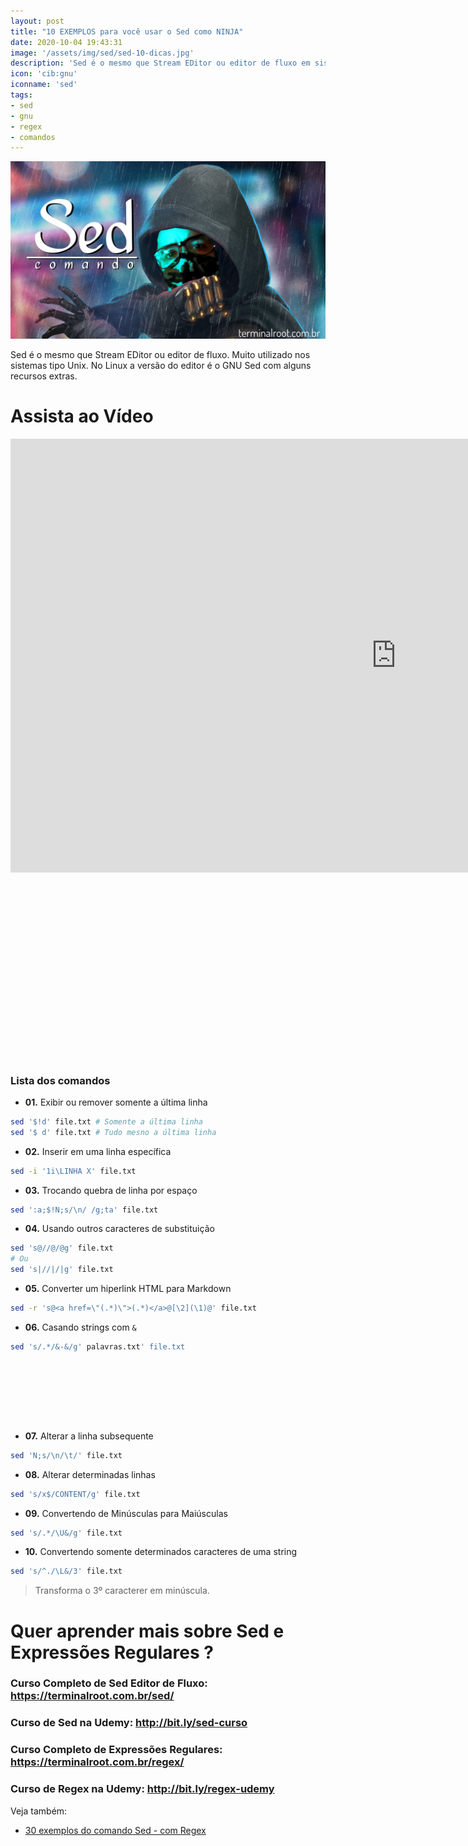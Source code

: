 ```yaml
---
layout: post
title: "10 EXEMPLOS para você usar o Sed como NINJA"
date: 2020-10-04 19:43:31
image: '/assets/img/sed/sed-10-dicas.jpg'
description: 'Sed é o mesmo que Stream EDitor ou editor de fluxo em sistemas tipo UNIX. No Linux a versão do editor é o GNU Sed com alguns recursos extras.'
icon: 'cib:gnu'
iconname: 'sed'
tags:
- sed
- gnu
- regex
- comandos
---
```


![10 EXEMPLOS para você usar o Sed como NINJA](/assets/img/sed/sed-10-dicas.jpg)

Sed é o mesmo que Stream EDitor ou editor de fluxo. Muito utilizado nos sistemas tipo Unix. No Linux a versão do editor é o GNU Sed com alguns recursos extras.

# Assista ao Vídeo

<iframe width="1234" height="694" src="https://www.youtube.com/embed/vduHKQRPwEQ" frameborder="0" allow="accelerometer; autoplay; encrypted-media; gyroscope; picture-in-picture" allowfullscreen></iframe> 

<!-- QUADRADO -->
<script async src="//pagead2.googlesyndication.com/pagead/js/adsbygoogle.js"></script>
<ins class="adsbygoogle"
style="display:inline-block;width:336px;height:280px"
data-ad-client="ca-pub-2838251107855362"
data-ad-slot="5351066970"></ins>
<script>
(adsbygoogle = window.adsbygoogle || []).push({});
</script>

### Lista dos comandos
+ **01.** Exibir ou remover somente a última linha
```sh
sed '$!d' file.txt # Somente a última linha
sed '$ d' file.txt # Tudo mesno a última linha
```
+ **02.** Inserir em uma linha específica
```sh
sed -i '1i\LINHA X' file.txt
```
+ **03.** Trocando quebra de linha por espaço
```sh
sed ':a;$!N;s/\n/ /g;ta' file.txt
```
+ **04.** Usando outros caracteres de substituição
```sh
sed 's@//@/@g' file.txt
# Ou
sed 's|//|/|g' file.txt
```
+ **05.** Converter um hiperlink HTML para Markdown
```sh
sed -r 's@<a href=\"(.*)\">(.*)</a>@[\2](\1)@' file.txt
```
+ **06.** Casando strings com `&`
```sh
sed 's/.*/&-&/g' palavras.txt' file.txt
```

<!-- MINI ANÚNCIO -->
<script async src="//pagead2.googlesyndication.com/pagead/js/adsbygoogle.js"></script>
<!-- Games Root -->
<ins class="adsbygoogle"
style="display:inline-block;width:730px;height:95px"
data-ad-client="ca-pub-2838251107855362"
data-ad-slot="5351066970"></ins>
<script>
(adsbygoogle = window.adsbygoogle || []).push({});
</script>


+ **07.** Alterar a linha subsequente
```sh
sed 'N;s/\n/\t/' file.txt
```
+ **08.** Alterar determinadas linhas
```sh
sed 's/x$/CONTENT/g' file.txt
```
+ **09.** Convertendo de Minúsculas para Maiúsculas
```sh
sed 's/.*/\U&/g' file.txt
```
+ **10.** Convertendo somente determinados caracteres de uma string
```sh
sed 's/^./\L&/3' file.txt
```
> Transforma o 3º caracterer em minúscula.

# Quer aprender mais sobre Sed e Expressões Regulares ?
### Curso Completo de Sed Editor de Fluxo: <https://terminalroot.com.br/sed/>
### Curso de Sed na Udemy: <http://bit.ly/sed-curso>
### Curso Completo de Expressões Regulares: <https://terminalroot.com.br/regex/>
### Curso de Regex na Udemy: <http://bit.ly/regex-udemy>

Veja também:
+ [30 exemplos do comando Sed - com Regex](https://terminalroot.com.br/2015/07/30-exemplos-do-comando-sed-com-regex.html)




